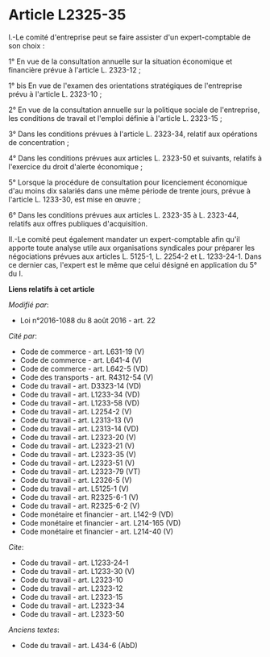 # Article L2325-35

I.-Le comité d'entreprise peut se faire assister d'un expert-comptable de son choix : 

1° En vue de la consultation annuelle sur la situation économique et financière prévue à l'article L. 2323-12 ; 

1° bis En vue de l'examen des orientations stratégiques de l'entreprise prévu à l'article L. 2323-10 ; 

2° En vue de la consultation annuelle sur la politique sociale de l'entreprise, les conditions de travail et l'emploi définie
à l'article L. 2323-15 ; 

3° Dans les conditions prévues à l'article L. 2323-34, relatif aux opérations de concentration ; 

4° Dans les conditions prévues aux articles L. 2323-50 et suivants, relatifs à l'exercice du droit d'alerte économique ; 

5° Lorsque la procédure de consultation pour licenciement économique d'au moins dix salariés dans une même période de trente
jours, prévue à l'article L. 1233-30, est mise en œuvre ; 

6° Dans les conditions prévues aux articles L. 2323-35 à L. 2323-44, relatifs aux offres publiques d'acquisition. 

II.-Le comité peut également mandater un expert-comptable afin qu'il apporte toute analyse utile aux organisations syndicales
pour préparer les négociations prévues aux articles  L. 5125-1, L. 2254-2 et L. 1233-24-1. Dans ce dernier cas, l'expert est
le même que celui désigné en application du 5° du I.

**Liens relatifs à cet article**

_Modifié par_:

  - Loi n°2016-1088 du 8 août 2016 - art. 22

_Cité par_:

  - Code de commerce - art. L631-19 (V)
  - Code de commerce - art. L641-4 (V)
  - Code de commerce - art. L642-5 (VD)
  - Code des transports - art. R4312-54 (V)
  - Code du travail - art. D3323-14 (VD)
  - Code du travail - art. L1233-34 (VD)
  - Code du travail - art. L1233-58 (VD)
  - Code du travail - art. L2254-2 (V)
  - Code du travail - art. L2313-13 (V)
  - Code du travail - art. L2313-14 (VD)
  - Code du travail - art. L2323-20 (V)
  - Code du travail - art. L2323-21 (V)
  - Code du travail - art. L2323-35 (V)
  - Code du travail - art. L2323-51 (V)
  - Code du travail - art. L2323-79 (VT)
  - Code du travail - art. L2326-5 (V)
  - Code du travail - art. L5125-1 (V)
  - Code du travail - art. R2325-6-1 (V)
  - Code du travail - art. R2325-6-2 (V)
  - Code monétaire et financier - art. L142-9 (VD)
  - Code monétaire et financier - art. L214-165 (VD)
  - Code monétaire et financier - art. L214-40 (V)

_Cite_:

  - Code du travail - art. L1233-24-1
  - Code du travail - art. L1233-30 (V)
  - Code du travail - art. L2323-10
  - Code du travail - art. L2323-12
  - Code du travail - art. L2323-15
  - Code du travail - art. L2323-34
  - Code du travail - art. L2323-50

_Anciens textes_:

  - Code du travail - art. L434-6 (AbD)
